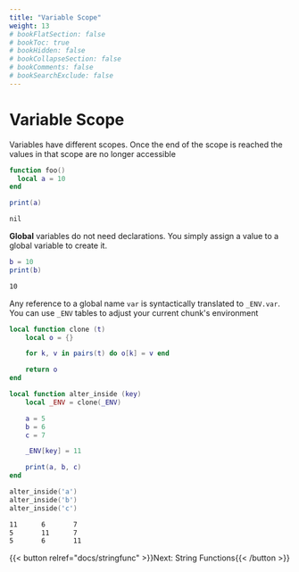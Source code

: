 ```yaml
---
title: "Variable Scope"
weight: 13
# bookFlatSection: false
# bookToc: true
# bookHidden: false
# bookCollapseSection: false
# bookComments: false
# bookSearchExclude: false
---
```


# Variable Scope

Variables have different scopes. Once the end of the scope is reached the values in that scope are no longer accessible

```lua
function foo()
  local a = 10
end

print(a)
```

```txt {.output}
nil
```

**Global** variables do not need declarations. You simply assign a value to a global variable to create it.

```lua
b = 10
print(b)
```

```txt {.output}
10
```

Any reference to a global name `var` is syntactically translated to `_ENV.var`.
You can use `_ENV` tables to adjust your current chunk's environment

```lua
local function clone (t)
    local o = {}

    for k, v in pairs(t) do o[k] = v end

    return o
end

local function alter_inside (key)
    local _ENV = clone(_ENV)

    a = 5
    b = 6
    c = 7

    _ENV[key] = 11

    print(a, b, c)
end

alter_inside('a')
alter_inside('b')
alter_inside('c')
```

```txt {.output}
11      6       7
5       11      7
5       6       11
```

{{< button relref="docs/stringfunc"  >}}Next: String Functions{{< /button >}}
